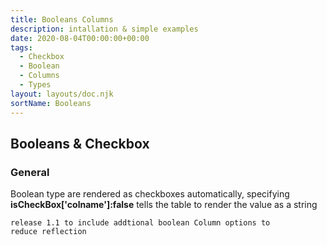```yaml
---
title: Booleans Columns
description: intallation & simple examples
date: 2020-08-04T00:00:00+00:00
tags:
  - Checkbox
  - Boolean
  - Columns
  - Types
layout: layouts/doc.njk
sortName: Booleans
---
```


## Booleans & Checkbox

###  General 

Boolean type are rendered as checkboxes automatically, specifying **isCheckBox['colname']:false** tells the table to render the value as a string 

<code>release 1.1 to include addtional boolean Column options to reduce reflection</code>


